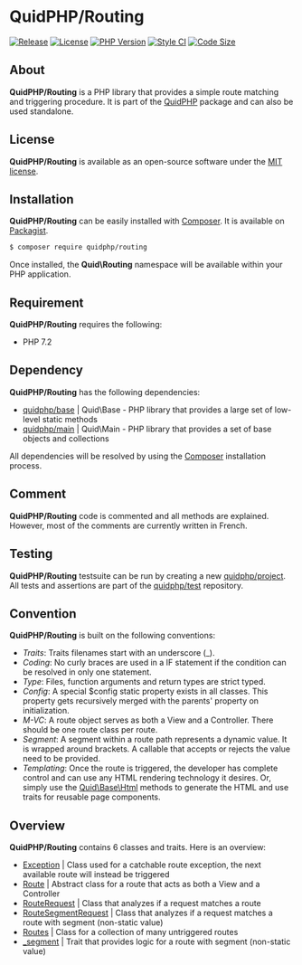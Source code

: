 # QuidPHP/Routing
[![Release](https://img.shields.io/github/v/release/quidphp/routing)](https://packagist.org/packages/quidphp/routing)
[![License](https://img.shields.io/github/license/quidphp/routing)](https://github.com/quidphp/routing/blob/master/LICENSE)
[![PHP Version](https://img.shields.io/packagist/php-v/quidphp/routing)](https://www.php.net)
[![Style CI](https://styleci.io/repos/203673693/shield)](https://styleci.io)
[![Code Size](https://img.shields.io/github/languages/code-size/quidphp/routing)](https://github.com/quidphp/routing)

## About
**QuidPHP/Routing** is a PHP library that provides a simple route matching and triggering procedure. It is part of the [QuidPHP](https://github.com/quidphp/project) package and can also be used standalone. 

## License
**QuidPHP/Routing** is available as an open-source software under the [MIT license](LICENSE).

## Installation
**QuidPHP/Routing** can be easily installed with [Composer](https://getcomposer.org). It is available on [Packagist](https://packagist.org/packages/quidphp/routing).
``` bash
$ composer require quidphp/routing
```
Once installed, the **Quid\Routing** namespace will be available within your PHP application.

## Requirement
**QuidPHP/Routing** requires the following:
- PHP 7.2

## Dependency
**QuidPHP/Routing** has the following dependencies:
- [quidphp/base](https://github.com/quidphp/base) | Quid\Base - PHP library that provides a large set of low-level static methods
- [quidphp/main](https://github.com/quidphp/main) | Quid\Main - PHP library that provides a set of base objects and collections 

All dependencies will be resolved by using the [Composer](https://getcomposer.org) installation process.

## Comment
**QuidPHP/Routing** code is commented and all methods are explained. However, most of the comments are currently written in French.

## Testing
**QuidPHP/Routing** testsuite can be run by creating a new [quidphp/project](https://github.com/quidphp/project). All tests and assertions are part of the [quidphp/test](https://github.com/quidphp/test) repository.

## Convention
**QuidPHP/Routing** is built on the following conventions:
- *Traits*: Traits filenames start with an underscore (_).
- *Coding*: No curly braces are used in a IF statement if the condition can be resolved in only one statement.
- *Type*: Files, function arguments and return types are strict typed.
- *Config*: A special $config static property exists in all classes. This property gets recursively merged with the parents' property on initialization.
- *M-VC*: A route object serves as both a View and a Controller. There should be one route class per route. 
- *Segment*: A segment within a route path represents a dynamic value. It is wrapped around brackets. A callable that accepts or rejects the value need to be provided.
- *Templating*: Once the route is triggered, the developer has complete control and can use any HTML rendering technology it desires. Or, simply use the [Quid\Base\Html](https://github.com/quidphp/base/blob/master/src/Html.php) methods to generate the HTML and use traits for reusable page components.

## Overview
**QuidPHP/Routing** contains 6 classes and traits. Here is an overview:
- [Exception](src/Exception.php) | Class used for a catchable route exception, the next available route will instead be triggered
- [Route](src/Route.php) | Abstract class for a route that acts as both a View and a Controller
- [RouteRequest](src/RouteRequest.php) | Class that analyzes if a request matches a route
- [RouteSegmentRequest](src/RouteSegmentRequest.php) | Class that analyzes if a request matches a route with segment (non-static value)
- [Routes](src/Routes.php) | Class for a collection of many untriggered routes
- [_segment](src/_segment.php) | Trait that provides logic for a route with segment (non-static value)